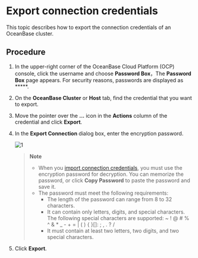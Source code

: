 # Export connection credentials

This topic describes how to export the connection credentials of an OceanBase cluster.

## Procedure

1. In the upper-right corner of the OceanBase Cloud Platform (OCP) console, click the username and choose **Password Box**，The **Password Box** page appears.
   For security reasons, passwords are displayed as *****.

2. On the **OceanBase Cluster** or **Host** tab, find the credential that you want to export.

3. Move the pointer over the **...** icon in the **Actions** column of the credential and click **Export**.

4. In the **Export Connection** dialog box, enter the encryption password.

   ![1](https://obbusiness-private.oss-cn-shanghai.aliyuncs.com/doc/img/ocp/%E5%AF%BC%E5%87%BA%E5%AF%86%E7%A0%81.png)

   > **Note**
   >
   > * When you [import connection credentials](3.import-connection.md), you must use the encryption password for decryption. You can memorize the password, or click **Copy Password** to paste the password and save it.
   > * The password must meet the following requirements:
   >    * The length of the password can range from 8 to 32 characters.
   >    * It can contain only letters, digits, and special characters. The following special characters are supported: ~ ! @ # % ^ & * _ - + = | ( ) { }[]: ; , . ? /
   >    * It must contain at least two letters, two digits, and two special characters.

5. Click **Export**.
